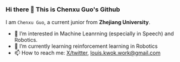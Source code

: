 ### Hi there 👋 This is Chenxu Guo's Github

I am `Chenxu Guo`,  a current junior from **Zhejiang University**.

- 👀 I’m interested in Machine Leanrning (especially in Speech) and Robotics. 
- 🌱 I’m currently learning reinforcement learning in Robotics
- 📫 How to reach me: [X/twitter](https://x.com/ChenxuGuo1225), louis.kwok.work@gmail.com


<!---
ChenxuKwok/ChenxuKwok is a ✨ special ✨ repository because its `README.md` (this file) appears on your GitHub profile.
You can click the Preview link to take a look at your changes.
- 😄 Pronouns: ...
- ⚡ Fun fact: ...
- 💞️ I’m looking to collaborate on ...
--->
